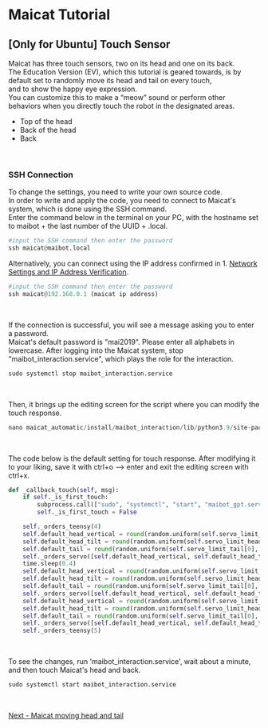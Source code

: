 # Maicat Tutorial
## [Only for Ubuntu] Touch Sensor

Maicat has three touch sensors, two on its head and one on its back.<br/>
The Education Version (EV), which this tutorial is geared towards, is by default set to randomly move its head and tail on every touch,<br/>
and to show the happy eye expression.<br/>
You can customize this to make a “meow” sound or perform other behaviors when you directly touch the robot in the designated areas.

- Top of the head
- Back of the head
- Back 

&nbsp;

### SSH Connection
To change the settings, you need to write your own source code.<br/>
In order to write and apply the code, you need to connect to Maicat's system, which is done using the SSH command.<br/>
Enter the command below in the terminal on your PC, with the hostname set to maibot + the last number of the UUID + .local.<br/>

```python
#input the SSH command then enter the password
ssh maicat@maibot.local
```

Alternatively, you can connect using the IP address confirmed in 1. [Network Settings and IP Address Verification](01_maicat_network/README.md).

```python
#input the SSH command then enter the password
ssh maicat@192.168.0.1 (maicat ip address)
```

&nbsp;

If the connection is successful, you will see a message asking you to enter a password.<br/>
Maicat's default password is "mai2019". Please enter all alphabets in lowercase.
After logging into the Maicat system, stop "maibot_interaction.service", which plays the role for the interaction.

```python
sudo systemctl stop maibot_interaction.service
```

&nbsp;

Then, it brings up the editing screen for the script where you can modify the touch response. 

```python
nano maicat_automatic/install/maibot_interaction/lib/python3.9/site-packages/boot/brain_ev_node.py
```

&nbsp;

The code below is the default setting for touch response. After modifying it to your liking, save it with ctrl+o --> enter and exit the editing screen with ctrl+x. 

```python
def _callback_touch(self, msg):
    if self._is_first_touch:
        subprocess.call(["sudo", "systemctl", "start", "maibot_gpt.service"])
        self._is_first_touch = False

    self._orders_teensy(4)
    self.default_head_vertical = round(random.uniform(self.servo_limit_head[0], self.servo_limit_head[1]), 2)
    self.default_head_tilt = round(random.uniform(self.servo_limit_head_side[0], self.servo_limit_head_side[1]), 2)
    self.default_tail = round(random.uniform(self.servo_limit_tail[0], self.servo_limit_tail[1]), 2)
    self._orders_servo([self.default_head_vertical, self.default_head_tilt, self.default_tail])
    time.sleep(0.4)
    self.default_head_vertical = round(random.uniform(self.servo_limit_head[0], self.servo_limit_head[1]), 2)
    self.default_head_tilt = round(random.uniform(self.servo_limit_head_side[0], self.servo_limit_head_side[1]), 2)
    self.default_tail = round(random.uniform(self.servo_limit_tail[0], self.servo_limit_tail[1]), 2)
    self._orders_servo([self.default_head_vertical, self.default_head_tilt, self.default_tail])
    self.default_head_vertical = round(random.uniform(self.servo_limit_head[0], self.servo_limit_head[1]), 2)
    self.default_head_tilt = round(random.uniform(self.servo_limit_head_side[0], self.servo_limit_head_side[1]), 2)
    self.default_tail = round(random.uniform(self.servo_limit_tail[0], self.servo_limit_tail[1]), 2)
    self._orders_servo([self.default_head_vertical, self.default_head_tilt, self.default_tail])
    self._orders_teensy(5)
```

&nbsp;

To see the changes, run 'maibot_interaction.service', wait about a minute, and then touch Maicat's head and back.

```python
sudo systemctl start maibot_interaction.service
```

&nbsp;

[Next - Maicat moving head and tail](../08_maicat_move_head_and_tail/README.md)
